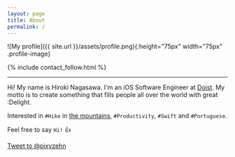 ```yaml
---
layout: page
title: About
permalink: /
---
```


![My profile]({{ site.url }}/assets/profile.png){:height="75px" width="75px" .profile-image}

{% include contact_follow.html %}

<hr>

Hi! My name is Hiroki Nagasawa. I'm an iOS Software Engineer at [Doist](https://doist.com). My motto is to create something that fills people all over the world with great :Delight.

Interested in `#Hike` in [the mountains](https://pixyzehn.com/mountain/), `#Productivity`, `#Swift` and `#Portuguese`.

Feel free to say `Hi!` :+1:

<a href="https://twitter.com/intent/tweet?screen_name=pixyzehn" class="twitter-mention-button" data-size="large" data-text="Hi!" data-show-count="false">Tweet to @pixyzehn</a><script async src="//platform.twitter.com/widgets.js" charset="utf-8"></script>


